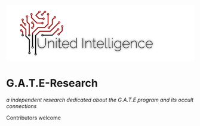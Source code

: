 ![Screenshot](images/uilogo.png)
##
G.A.T.E-Research
================

*a independent research dedicated about the G.A.T.E program and its occult connections*

Contributors welcome
##

 